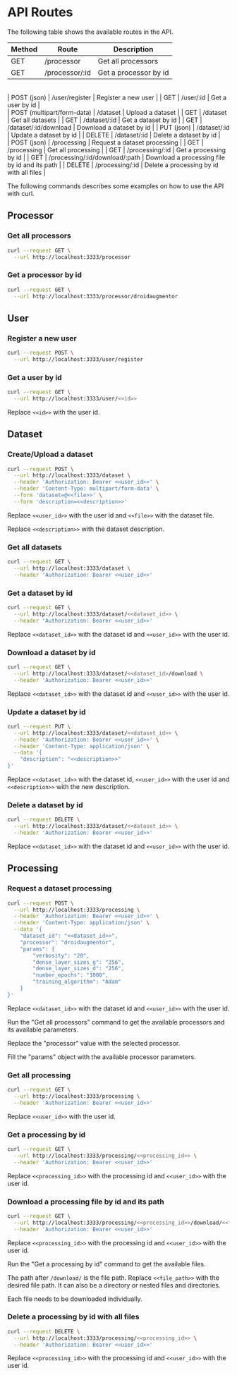 # API Routes

The following table shows the available routes in the API.

| Method | Route | Description |
| --- | --- | --- |
| GET | /processor | Get all processors |
| GET | /processor/:id | Get a processor by id |
<br/>
| POST (json) | /user/register | Register a new user |
| GET | /user/:id | Get a user by id |
<br/>
| POST (multipart/form-data) | /dataset | Upload a dataset |
| GET | /dataset | Get all datasets |
| GET | /dataset/:id | Get a dataset by id |
| GET | /dataset/:id/download | Download a dataset by id |
| PUT (json) | /dataset/:id | Update a dataset by id |
| DELETE | /dataset/:id | Delete a dataset by id |
<br/>
| POST (json) | /processing | Request a dataset processing |
| GET | /processing | Get all processing |
| GET | /processing/:id | Get a processing by id |
| GET | /processing/:id/download/:path | Download a processing file by id and its path |
| DELETE | /processing/:id | Delete a processing by id with all files |

The following commands describes some examples on how to use the API with curl.

## Processor

### Get all processors

```bash
curl --request GET \
  --url http://localhost:3333/processor
```

### Get a processor by id

```bash
curl --request GET \
  --url http://localhost:3333/processor/droidaugmentor
```

## User

### Register a new user

```bash
curl --request POST \
  --url http://localhost:3333/user/register
```

### Get a user by id

```bash
curl --request GET \
  --url http://localhost:3333/user/<<id>>
```

Replace `<<id>>` with the user id.

## Dataset

### Create/Upload a dataset

```bash
curl --request POST \
  --url http://localhost:3333/dataset \
  --header 'Authorization: Bearer <<user_id>>' \
  --header 'Content-Type: multipart/form-data' \
  --form 'dataset=@<<file>>' \
  --form 'description=<<description>>'
```

Replace `<<user_id>>` with the user id and `<<file>>` with the dataset file.

Replace `<<description>>` with the dataset description.

### Get all datasets

```bash
curl --request GET \
  --url http://localhost:3333/dataset \
  --header 'Authorization: Bearer <<user_id>>'
```

### Get a dataset by id

```bash
curl --request GET \
  --url http://localhost:3333/dataset/<<dataset_id>> \
  --header 'Authorization: Bearer <<user_id>>'
```

Replace `<<dataset_id>>` with the dataset id and `<<user_id>>` with the user id.

### Download a dataset by id

```bash
curl --request GET \
  --url http://localhost:3333/dataset/<<dataset_id>/download \
  --header 'Authorization: Bearer <<user_id>>'
```

Replace `<<dataset_id>>` with the dataset id and `<<user_id>>` with the user id.

### Update a dataset by id

```bash
curl --request PUT \
  --url http://localhost:3333/dataset/<<dataset_id>> \
  --header 'Authorization: Bearer <<user_id>>' \
  --header 'Content-Type: application/json' \
  --data '{
	"description": "<<description>>"
}'
```

Replace `<<dataset_id>>` with the dataset id, `<<user_id>>` with the user id and `<<description>>` with the new description.

### Delete a dataset by id

```bash
curl --request DELETE \
  --url http://localhost:3333/dataset/<<dataset_id>> \
  --header 'Authorization: Bearer <<user_id>>'
```

Replace `<<dataset_id>>` with the dataset id and `<<user_id>>` with the user id.

## Processing

### Request a dataset processing

```bash
curl --request POST \
  --url http://localhost:3333/processing \
  --header 'Authorization: Bearer <<user_id>>' \
  --header 'Content-Type: application/json' \
  --data '{
	"dataset_id": "<<dataset_id>>",
	"processor": "droidaugmentor",
	"params": {
		"verbosity": "20",
		"dense_layer_sizes_g": "256",
		"dense_layer_sizes_d": "256",
		"number_epochs": "1000",
		"training_algorithm": "Adam"
	}
}'
```

Replace `<<dataset_id>>` with the dataset id and `<<user_id>>` with the user id.

Run the "Get all processors" command to get the available processors and its available parameters.

Replace the "processor" value with the selected processor.

Fill the "params" object with the available processor parameters.

### Get all processing

```bash
curl --request GET \
  --url http://localhost:3333/processing \
  --header 'Authorization: Bearer <<user_id>>'
```

Replace `<<user_id>>` with the user id.

### Get a processing by id

```bash
curl --request GET \
  --url http://localhost:3333/processing/<<processing_id>> \
  --header 'Authorization: Bearer <<user_id>>'
```

Replace `<<processing_id>>` with the processing id and `<<user_id>>` with the user id.

### Download a processing file by id and its path

```bash
curl --request GET \
  --url http://localhost:3333/processing/<<processing_id>>/download/<<file_path>> \
  --header 'Authorization: Bearer <<user_id>>'
```

Replace `<<processing_id>>` with the processing id and `<<user_id>>` with the user id.

Run the "Get a processing by id" command to get the available files.

The path after `/download/` is the file path. Replace `<<file_path>>` with the desired file path. It can also be a directory or nested files and directories.

Each file needs to be downloaded individually.

### Delete a processing by id with all files

```bash
curl --request DELETE \
  --url http://localhost:3333/processing/<<processing_id>> \
  --header 'Authorization: Bearer <<user_id>>'
```

Replace `<<processing_id>>` with the processing id and `<<user_id>>` with the user id.